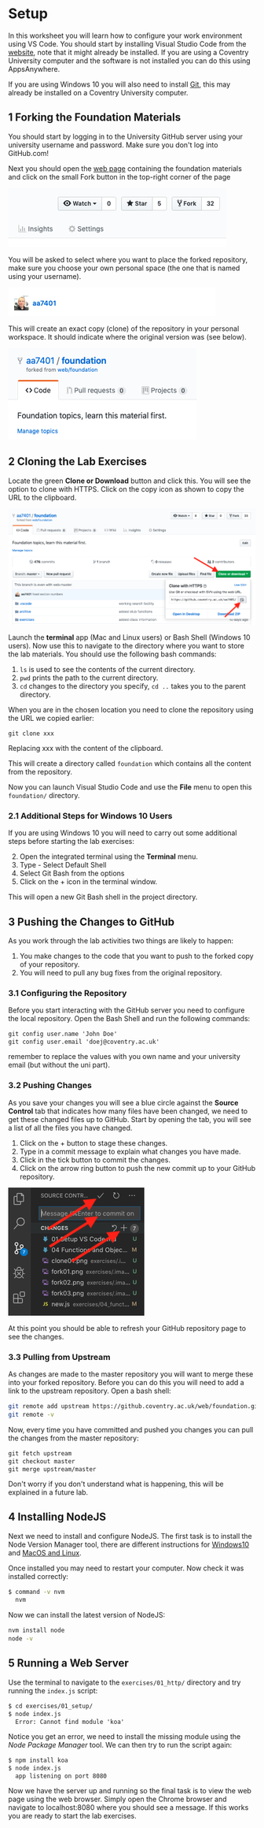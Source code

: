 
# Setup

In this worksheet you will learn how to configure your work environment using VS Code. You should start by installing Visual Studio Code from the [website](https://code.visualstudio.com), note that it might already be installed. If you are using a Coventry University computer and the software is not installed you can do this using AppsAnywhere.

If you are using Windows 10 you will also need to install [Git](https://git-scm.com/download/win), this may already be installed on a Coventry University computer.

## 1 Forking the Foundation Materials

You should start by logging in to the University GitHub server using your university username and password. Make sure you don't log into GitHub.com!

Next you should open the [web page](https://github.coventry.ac.uk/web/foundation) containing the foundation materials and click on the small Fork button in the top-right corner of the page

![The Clone Button](exercises/.images/fork01.png)

You will be asked to select where you want to place the forked repository, make sure you choose your own personal space (the one that is named using your username).

![The Clone Button](exercises/.images/fork02.png)

This will create an exact copy (clone) of the repository in your personal workspace. It should indicate where the original version was (see below).

![The Clone Button](exercises/.images/fork03.png)

## 2 Cloning the Lab Exercises

Locate the green **Clone or Download** button and click this. You will see the option to clone with HTTPS. Click on the copy icon as shown to copy the URL to the clipboard.

![The Clone Button](exercises/.images/clone01.png)

Launch the **terminal** app (Mac and Linux users) or Bash Shell (Windows 10 users). Now use this to navigate to the directory where you want to store the lab materials. You should use the following bash commands:

1. `ls` is used to see the contents of the current directory.
2. `pwd` prints the path to the current directory.
3. `cd` changes to the directory you specify, `cd ..` takes you to the parent directory.

When you are in the chosen location you need to clone the repository using the URL we copied earlier:

```shell
git clone xxx
```

Replacing xxx with the content of the clipboard.

This will create a directory called `foundation` which contains all the content from the repository.

Now you can launch Visual Studio Code and use the **File** menu to open this `foundation/` directory.

### 2.1 Additional Steps for Windows 10 Users

If you are using Windows 10 you will need to carry out some additional steps before starting the lab exercises:

2. Open the integrated terminal using the **Terminal** menu.
3. Type - Select Default Shell
4. Select Git Bash from the options
5. Click on the + icon in the terminal window.

This will open a new Git Bash shell in the project directory.

## 3 Pushing the Changes to GitHub

As you work through the lab activities two things are likely to happen:

1. You make changes to the code that you want to push to the forked copy of your repository.
2. You will need to pull any bug fixes from the original repository.

### 3.1 Configuring the Repository

Before you start interacting with the GitHub server you need to configure the local repository. Open the Bash Shell and run the following commands:

```shell
git config user.name 'John Doe'
git config user.email 'doej@coventry.ac.uk'
```

remember to replace the values with you own name and your university email (but without the uni part).

### 3.2 Pushing Changes

As you save your changes you will see a blue circle against the **Source Control** tab that indicates how many files have been changed, we need to get these changed files up to GitHub. Start by opening the tab, you will see a list of all the files you have changed.

1. Click on the + button to stage these changes.
2. Type in a commit message to explain what changes you have made.
3. Click in the tick button to commit the changes.
4. Click on the arrow ring button to push the new commit up to your GitHub repository.

![Committing Changes](exercises/.images/push01.png)

At this point you should be able to refresh your GitHub repository page to see the changes.

### 3.3 Pulling from Upstream

As changes are made to the master repository you will want to merge these into your forked repository. Before you can do this you will need to add a link to the upstream repository. Open a bash shell:

```bash
git remote add upstream https://github.coventry.ac.uk/web/foundation.git
git remote -v
```

Now, every time you have committed and pushed you changes you can pull the changes from the master repository:

```shell
git fetch upstream
git checkout master
git merge upstream/master
```

Don't worry if you don't understand what is happening, this will be explained in a future lab.

## 4 Installing NodeJS

Next we need to install and configure NodeJS. The first task is to install the Node Version Manager tool, there are different instructions for [Windows10](https://github.com/coreybutler/nvm-windows) and [MacOS and Linux](https://nodesource.com/blog/installing-node-js-tutorial-using-nvm-on-mac-os-x-and-ubuntu/).

Once installed you may need to restart your computer. Now check it was installed correctly:

```bash
$ command -v nvm
  nvm
```

Now we can install the latest version of NodeJS:

```bash
nvm install node
node -v
```

## 5 Running a Web Server

Use the terminal to navigate to the `exercises/01_http/` directory and try running the `index.js` script:

```shell
$ cd exercises/01_setup/
$ node index.js
  Error: Cannot find module 'koa'
```

Notice you get an error, we need to install the missing module using the _Node Package Manager_ tool. We can then try to run the script again:

```shell
$ npm install koa
$ node index.js
  app listening on port 8080
```

Now we have the server up and running so the final task is to view the web page using the web browser. Simply open the Chrome browser and navigate to localhost:8080 where you should see a message. If this works you are ready to start the lab exercises.

